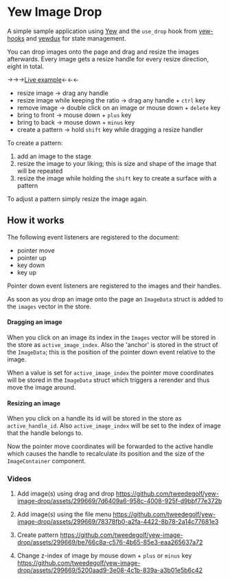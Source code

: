 # Yew Image Drop

A simple sample application using [Yew](https://yew.rs/) and the `use_drop` hook from [yew-hooks](https://docs.rs/yew-hooks/latest/yew_hooks/index.html) and [yewdux](https://github.com/intendednull/yewdux) for state management.

You can drop images onto the page and drag and resize the images afterwards. Every image gets a resize handle for every resize direction, eight in total.

&rarr;&rarr;&rarr;[Live example](https://tweedegolf.github.io/yew-image-drop/)&larr;&larr;&larr;

- resize image &rarr; drag any handle
- resize image while keeping the ratio &rarr; drag any handle + `ctrl` key
- remove image &rarr; double click on an image or mouse down + `delete` key
- bring to front &rarr; mouse down + `plus` key
- bring to back &rarr; mouse down + `minus` key
- create a pattern &rarr; hold `shift` key while dragging a resize handler

To create a pattern:

1. add an image to the stage
2. resize the image to your liking; this is size and shape of the image that will be repeated
3. resize the image while holding the `shift` key to create a surface with a pattern

To adjust a pattern simply resize the image again.

## How it works

The following event listeners are registered to the document:

- pointer move
- pointer up
- key down
- key up

Pointer down event listeners are registered to the images and their handles.

As soon as you drop an image onto the page an `ImageData` struct is added to the `images` vector in the store.

#### Dragging an image

When you click on an image its index in the `Images` vector will be stored in the store as `active_image_index`. Also the 'anchor' is stored in the struct of the `ImageData`; this is the position of the pointer down event relative to the image.

When a value is set for `active_image_index` the pointer move coordinates will be stored in the `ImageData` struct which triggers a rerender and thus move the image around.

#### Resizing an image

When you click on a handle its id will be stored in the store as `active_handle_id`. Also `active_image_index` will be set to the index of image that the handle belongs to.

Now the pointer move coordinates will be forwarded to the active handle which causes the handle to recalculate its position and the size of the `ImageContainer` component.

### Videos

1. Add image(s) using drag and drop
https://github.com/tweedegolf/yew-image-drop/assets/299669/7d6409a6-958c-4008-925f-d9bbf77e372b

2. Add image(s) using the file menu
https://github.com/tweedegolf/yew-image-drop/assets/299669/78378fb0-a2fa-4422-8b78-2a14c77681e3

3. Create pattern
https://github.com/tweedegolf/yew-image-drop/assets/299669/be766c8a-c576-4b65-85e3-eaa265637a72

4. Change z-index of image by mouse down + `plus` or `minus` key
https://github.com/tweedegolf/yew-image-drop/assets/299669/5200aad9-3e08-4c1b-839a-a3b01e5b6c42







